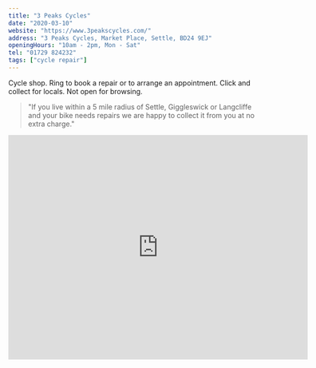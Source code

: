 ```yaml
---
title: "3 Peaks Cycles"
date: "2020-03-10"
website: "https://www.3peakscycles.com/"
address: "3 Peaks Cycles, Market Place, Settle, BD24 9EJ"
openingHours: "10am - 2pm, Mon - Sat"
tel: "01729 824232"
tags: ["cycle repair"]
---
```



Cycle shop. Ring to book a repair or to arrange an appointment. Click and collect for locals. Not open for browsing.

<blockquote>
"If you live within a 5 mile radius of Settle, Giggleswick or Langcliffe and your bike needs repairs we are happy to collect it from you at no extra charge."
</blockquote>

<iframe src="https://www.google.com/maps/embed?pb=!1m18!1m12!1m3!1d2341.287322732187!2d-2.278636684356299!3d54.06864782806305!2m3!1f0!2f0!3f0!3m2!1i1024!2i768!4f13.1!3m3!1m2!1s0x487c77d98634b431%3A0x6c19b6cb09fb5665!2s3%20Peaks%20Cycles%20%7C%20Bike%20Shop%20%26%20Cafe!5e0!3m2!1sen!2suk!4v1586782832275!5m2!1sen!2suk" width="600" height="450" frameborder="0" style="border:0;" allowfullscreen="" aria-hidden="false" tabindex="0"></iframe>
